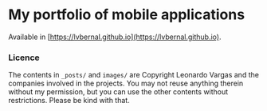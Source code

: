 # My portfolio of mobile applications

Available in [https://lvbernal.github.io](https://lvbernal.github.io).

### Licence

The contents in `_posts/` and `images/` are Copyright Leonardo Vargas and the companies involved in the projects. You may not reuse anything therein without my permission, but you can use the other contents without restrictions. Please be kind with that.
